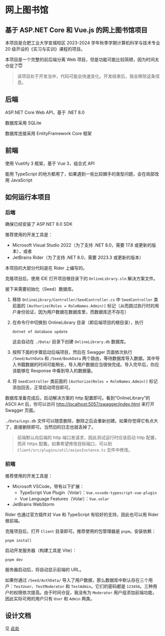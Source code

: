 ﻿# 网上图书馆

## 基于 ASP.NET Core 和 Vue.js 的网上图书馆项目

本项目是合肥工业大学宣城校区 2023-2024 学年秋季学期计算机科学与技术专业 20 级开设的《实习与实训》课程的项目。

本项目是一个完整的前后端分离 Web 项目，但是功能可能比较简陋，因为时间太仓促了😇

> 该项目处于开发当中，代码可能会快速变化。开发结束后，我会移除这条信息。

## 后端

ASP.NET Core Web API，基于 .NET 8.0

数据库采用 SQLite

数据库连接采用 EntityFramework Core 框架

## 前端

使用 Vuetify 3 框架，基于 Vue 3，组合式 API

能用 TypeScript 的地方都用了，如果遇到一些比较棘手的类型问题，会在局部改用 JavaScript

## 如何运行本项目

### 后端

确保已经安装了 ASP.NET 8.0 SDK

推荐使用的开发工具是：
- Microsoft Visual Studio 2022（为了支持 .NET 8.0，需要 17.8 或更新的版本），或者
- JetBrains Rider（为了支持 .NET 8.0，需要 2023.3 或更新的版本）

本项目的大部分代码是在 Rider 上编写的。

克隆项目后，使用 IDE 打开项目根目录下的 `OnlineLibrary.sln` 解决方案文件。

接下来需要初始化（Seed）数据库。

1. 移除 `OnlineLibrary/Controller/SeedController.cs` 中 `SeedController` 类前面的 `[Authorize(Roles = RoleNames.Admin)]` 标记（从而跳过执行时的用户身份验证，因为用户数据在数据库里，而数据库还不存在）
2. 在命令行中切换到 OnlineLibrary 目录（即后端项目的根目录），执行

    ```shell
    dotnet ef database update
    ```

    这会自动在 `./Data/` 目录下创建 `OnlineLibrary.db` 数据库。
3. 按照下面的步骤启动后端项目，然后在 Swagger 页面依次执行 `/Seed/AuthData` 和 `/Seed/BookData` 两个路由，等待数据库导入数据。其中导入书籍数据的时间可能稍长，导入用户数据应当很快完成。导入完毕后，你应该能够在 Response 中看到导入的数据量。
4. 将 `SeedController` 类前面的 `[Authorize(Roles = RoleNames.Admin)]` 标记添加回去，正常启动项目即可。

数据库准备完成后，启动解决方案的 http 配置即可。看到”OnlineLibrary“的 ASCII Art 后，你可以访问 [http://localhost:5057/swagger/index.html](http://localhost:5057/swagger/index.html) 来打开 Swagger 页面。

`./Data/Logs.db` 文件可以随意删除，删除之后会重新创建。如果你觉得它有点大了，直接删除即可。当然旧的日志也就丢掉了。

> 前端默认向后端的 http 端口发请求，因此测试运行时应该启动 http 配置，而非 https 配置。如果希望修改目标端口，可以到 `Client/src/plugins/util/axiosInstance.ts` 文件中修改。

### 前端

推荐使用的开发工具是：
- Microsoft VSCode，带有以下扩展：
  - TypeScript Vue Plugin（Volar）：`Vue.vscode-typescript-vue-plugin`
  - Vue Language Features（Volar）：`Vue.volar`
- JetBrains WebStorm

Rider 也通过官方插件对 Vue 和 TypeScript 有较好的支持，因此也可以用 Rider 做前端。

克隆项目后，打开 `Client` 目录即可。推荐使用的包管理器是 `pnpm`。安装依赖：
```shell
pnpm install
```

启动开发服务器（构建工具是 Vite）：
```shell
pnpm dev
```

服务器启动后，将自动显示前端的 URL。

如果你通过 `/Seed/AuthData/` 导入了用户数据，那么数据库中默认存在三个用户：`TestUser`、`TestModerator` 和 `TestAdmin`。它们的密码都是 `123456`。三种用户的权限依次提高。由于时间仓促，我没有为 `Moderator` 用户组添加前端功能，因此实际可用的用户只有 `User` 和 `Admin` 两类。

## 设计文档

见 [此处](./OnlineLibrary/Doc/设计文档.md)